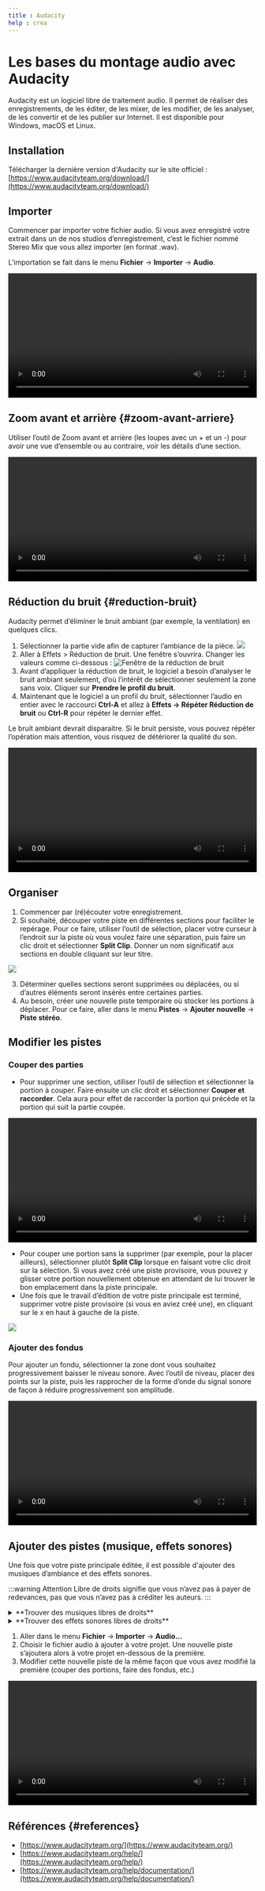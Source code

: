 ```yaml
---
title : Audacity
help : crea
---
```


# Les bases du montage audio avec Audacity

Audacity est un logiciel libre de traitement audio. Il permet de réaliser des enregistrements, de les éditer, de les mixer, de les modifier, de les analyser, de les convertir et de les publier sur Internet. Il est disponible pour Windows, macOS et Linux.

## Installation

Télécharger la dernière version d'Audacity sur le site officiel : [https://www.audacityteam.org/download/](https://www.audacityteam.org/download/)

## Importer

Commencer par importer votre fichier audio. Si vous avez enregistré votre extrait dans un de nos studios d’enregistrement, c’est le fichier nommé Stereo Mix que vous allez importer (en format .wav).

L’importation se fait dans le menu **Fichier** → **Importer** → **Audio**.


<video controls width="100%">
  <source src="/videos/audacity1.mp4" type="video/mp4"/>
</video>


## Zoom avant et arrière {#zoom-avant-arriere}

Utiliser l’outil de Zoom avant et arrière (les loupes avec un + et un -) pour avoir une vue d’ensemble ou au contraire, voir les détails d’une section.

<video controls width="100%">
  <source src="/videos/audacity2.mp4" type="video/mp4"/>
</video>

## Réduction du bruit {#reduction-bruit}

Audacity permet d’éliminer le bruit ambiant (par exemple, la ventilation) en quelques clics.

1. Sélectionner la partie vide afin de capturer l’ambiance de la pièce.
   ![](/img/docs/audacity1.webp)
2. Aller à Effets > Réduction de bruit. Une fenêtre s’ouvrira. Changer les valeurs comme ci-dessous :
   ![Fenêtre de la réduction de bruit](/img/docs/audacity1.webp)
3. Avant d’appliquer la réduction de bruit, le logiciel a besoin d’analyser le bruit ambiant seulement, d’où l’intérêt de sélectionner seulement la zone sans voix. Cliquer sur **Prendre le profil du bruit**.
4. Maintenant que le logiciel a un profil du bruit, sélectionner l’audio en entier avec le raccourci **Ctrl-A** et allez à **Effets → Répéter Réduction de bruit** ou **Ctrl-R** pour répéter le dernier effet.

Le bruit ambiant devrait disparaitre. Si le bruit persiste, vous pouvez répéter l’opération mais attention, vous risquez de détériorer la qualité du son.

<video controls width="100%">
  <source src="/videos/audacity3.mp4" type="video/mp4"/>
</video>

## Organiser

1. Commencer par (ré)écouter votre enregistrement.
2. Si souhaité, découper votre piste en différentes sections pour faciliter le repérage. Pour ce faire, utiliser l’outil de sélection, placer votre curseur à l’endroit sur la piste où vous voulez faire une séparation, puis faire un clic droit et sélectionner **Split Clip**. Donner un nom significatif aux sections en double cliquant sur leur titre.

![](/img/docs/audacity4.webp)

3. Déterminer quelles sections seront supprimées ou déplacées, ou si d’autres éléments seront insérés entre certaines parties.
4. Au besoin, créer une nouvelle piste temporaire où stocker les portions à déplacer. Pour ce faire, aller dans le menu **Pistes** → **Ajouter nouvelle** → **Piste stéréo**.

## Modifier les pistes

### Couper des parties 

- Pour supprimer une section, utiliser l’outil de sélection et sélectionner la portion à couper. Faire ensuite un clic droit et sélectionner **Couper et raccorder**. Cela aura pour effet de raccorder la portion qui précède et la portion qui suit la partie coupée.

<video controls width="100%">
  <source src="/videos/audacity4.mp4" type="video/mp4"/>
</video>

- Pour couper une portion sans la supprimer (par exemple, pour la placer ailleurs), sélectionner plutôt **Split Clip** lorsque en faisant votre clic droit sur la sélection. Si vous avez créé une piste provisoire, vous pouvez y glisser votre portion nouvellement obtenue en attendant de lui trouver le bon emplacement dans la piste principale.
- Une fois que le travail d’édition de votre piste principale est terminé, supprimer votre piste provisoire (si vous en aviez créé une), en cliquant sur le x en haut à gauche de la piste.

![](/img/docs/audacity3.webp)

### Ajouter des fondus

Pour ajouter un fondu, sélectionner la zone dont vous souhaitez progressivement baisser le niveau sonore. Avec l’outil de niveau, placer des points sur la piste, puis les rapprocher de la forme d’onde du signal sonore de façon à réduire progressivement son amplitude.

<video controls width="100%">
  <source src="/videos/audacity5.mp4" type="video/mp4"/>
</video>

## Ajouter des pistes (musique, effets sonores)

Une fois que votre piste principale éditée, il est possible d'ajouter des musiques d’ambiance et des effets sonores.

:::warning Attention
Libre de droits signifie que vous n’avez pas à payer de redevances, pas que vous n’avez pas à créditer les auteurs.
:::

<details>
  <summary>**Trouver des musiques libres de droits**</summary>
  - [Blue Dot Sessions](https://www.sessions.blue/) : Banque de musiques [sous licence CC BY-NC 4.0](https://creativecommons.org/licenses/by-nc/4.0/deed.fr) à condition de respecter certaines conditions. Autrement vous devez acheter une licence. [Voir les détails des licences proposées](https://www.sessions.blue/licensing/).
  - [ccMixter](https://ccmixter.org/) : Banque de musiques. La licence d’utilisation est spécifiée pour chaque fichier.
  - [Netlabels Collection de l’Internet Archive](https://archive.org/details/netlabels) : Banque de musiques organisées par collection. La licence d’utilisation est spécifiée pour chaque collection.
  - [Musopen](https://musopen.org/) : Banque spécialisée en musique classique. La licence d’utilisation est spécifiée pour chaque fichier.
  - [Audio Library de YouTube](https://www.youtube.com/audiolibrary) : Banque de musiques organisées par genre ou par ambiance (mood). Vous devez contacter les artistes pour utiliser les musiques en dehors de YouTube. Voir les détails des conditions d’utilisation.
</details>

<details>
  <summary>**Trouver des effets sonores libres de droits**</summary>
  - [La sonothèque](https://www.lasonotheque.org/) : Banque d’effets sonores sans aucune restriction d’utilisation (il est cependant toujours courtois de créditer l’auteur).
  - [Freesound](https://freesound.org/) : Banque d’effets sonores. La licence d’utilisation est spécifiée pour chaque fichier.
  - [BBC Sound Effects](https://sound-effects.bbcrewind.co.uk/) : Banque d’effets sonores. La licence d’utilisation est spécifiée pour chaque fichier.
  - [Zapsplat](https://www.zapsplat.com/) : Banque d’effets sonores. La licence d’utilisation est spécifiée pour chaque fichier.
  - [SoundGator](https://www.soundgator.com/) : Banque d’effets sonores sans aucune restriction d’utilisation.
  - [SoundBible](https://soundbible.com/) : Banque d’effets sonores sans aucune restriction d’utilisation.
</details>

1. Aller dans le menu **Fichier** → **Importer** → **Audio…**
2. Choisir le fichier audio à ajouter à votre projet. Une nouvelle piste s’ajoutera alors à votre projet en-dessous de la première.
3. Modifier cette nouvelle piste de la même façon que vous avez modifié la première (couper des portions, faire des fondus, etc.)

<video controls width="100%">
  <source src="/videos/audacity6.mp4" type="video/mp4"/>
</video>

## Références {#references}

- [https://www.audacityteam.org/](https://www.audacityteam.org/)
- [https://www.audacityteam.org/help/](https://www.audacityteam.org/help/)
- [https://www.audacityteam.org/help/documentation/](https://www.audacityteam.org/help/documentation/)


